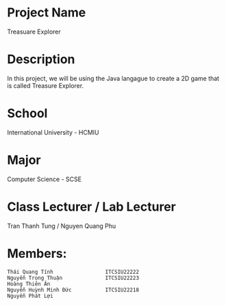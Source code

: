 # Project Name
Treasuare Explorer
# Description
In this project, we will be using the Java langague to create a 2D game that is called Treasure Explorer.
# School
International University - HCMIU
# Major
Computer Science - SCSE
# Class Lecturer / Lab Lecturer
Tran Thanh Tung / Nguyen Quang Phu
# Members:
    Thái Quang Tính                 ITCSIU22222
    Nguyễn Trọng Thuận              ITCSIU22223
    Hoàng Thiên Ân
    Nguyễn Huỳnh Minh Đức           ITCSIU22218
    Nguyễn Phát Lợi
